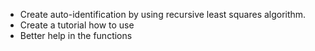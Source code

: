 * Create auto-identification by using recursive least squares algorithm.
* Create a tutorial how to use
* Better help in the functions
